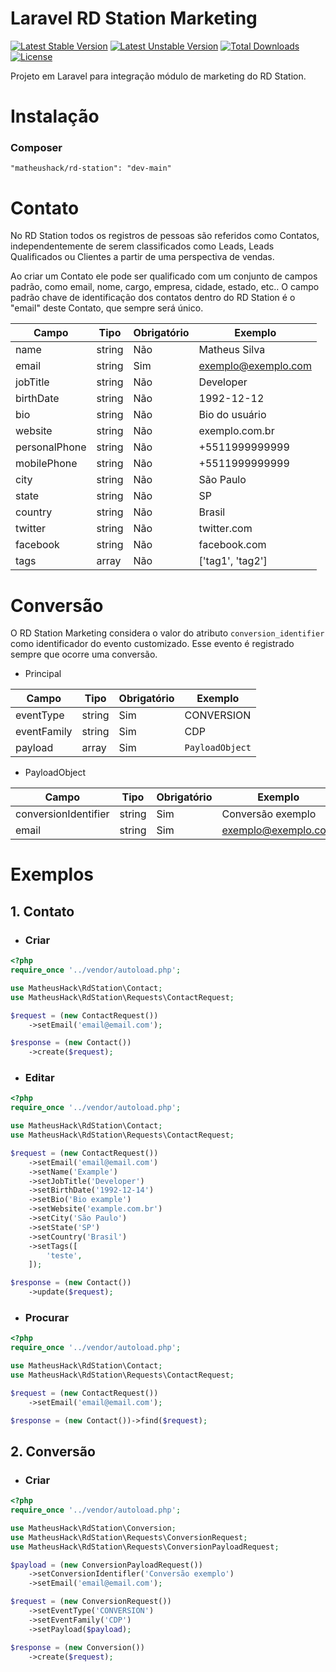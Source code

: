 # Laravel RD Station Marketing
[![Latest Stable Version](https://poser.pugx.org/matheushack/rd-station/v/stable)](https://packagist.org/packages/matheushack/rd-station)
[![Latest Unstable Version](https://poser.pugx.org/matheushack/rd-station/v/unstable)](https://packagist.org/packages/matheushack/rd-station)
[![Total Downloads](https://poser.pugx.org/matheushack/rd-station/downloads)](https://packagist.org/packages/matheushack/rd-station)
[![License](https://poser.pugx.org/matheushack/rd-station/license)](https://packagist.org/packages/matheushack/rd-station)

Projeto em Laravel para integração módulo de marketing do RD Station.

# Instalação
### Composer
```
"matheushack/rd-station": "dev-main"
```

# Contato
No RD Station todos os registros de pessoas são referidos como Contatos, independentemente de serem classificados como Leads, Leads Qualificados ou Clientes a partir de uma perspectiva de vendas.

Ao criar um Contato ele pode ser qualificado com um conjunto de campos padrão, como email, nome, cargo, empresa, cidade, estado, etc.. O campo padrão chave de identificação dos contatos dentro do RD Station é o "email" deste Contato, que sempre será único.

| Campo         | Tipo   | Obrigatório | Exemplo             |
|---------------|--------|-------------|---------------------|
| name          | string | Não         | Matheus Silva       |
| email         | string | Sim         | exemplo@exemplo.com |
| jobTitle      | string | Não         | Developer           |
| birthDate     | string | Não         | 1992-12-12          |
| bio           | string | Não         | Bio do usuário      |
| website       | string | Não         | exemplo.com.br      |
| personalPhone | string | Não         | +5511999999999      |
| mobilePhone   | string | Não         | +5511999999999      |
| city          | string | Não         | São Paulo           |
| state         | string | Não         | SP                  |
| country       | string | Não         | Brasil              |
| twitter       | string | Não         | twitter.com         |
| facebook      | string | Não         | facebook.com        |
| tags          | array  | Não         | ['tag1', 'tag2']    |

# Conversão
O RD Station Marketing considera o valor do atributo `conversion_identifier` como identificador do evento customizado. Esse evento é registrado sempre que ocorre uma conversão.

* Principal

| Campo       | Tipo   | Obrigatório | Exemplo         |
|-------------|--------|-------------|-----------------|
| eventType   | string | Sim         | CONVERSION      |
| eventFamily | string | Sim         | CDP             |
| payload     | array  | Sim         | `PayloadObject` |


* PayloadObject

| Campo                | Tipo   | Obrigatório | Exemplo             |
|----------------------|--------|-------------|---------------------|
| conversionIdentifier | string | Sim         | Conversão exemplo   |
| email                | string | Sim         | exemplo@exemplo.com |

# Exemplos
## 1. Contato
   - ### Criar
```php
<?php
require_once '../vendor/autoload.php';

use MatheusHack\RdStation\Contact;
use MatheusHack\RdStation\Requests\ContactRequest;

$request = (new ContactRequest())
    ->setEmail('email@email.com');

$response = (new Contact())
    ->create($request);
```
   - ### Editar
```php
<?php
require_once '../vendor/autoload.php';

use MatheusHack\RdStation\Contact;
use MatheusHack\RdStation\Requests\ContactRequest;

$request = (new ContactRequest())
    ->setEmail('email@email.com')
    ->setName('Example')
    ->setJobTitle('Developer')
    ->setBirthDate('1992-12-14')
    ->setBio('Bio example')
    ->setWebsite('example.com.br')
    ->setCity('São Paulo')
    ->setState('SP')
    ->setCountry('Brasil')
    ->setTags([
        'teste',
    ]);

$response = (new Contact())
    ->update($request);
```
   - ### Procurar
```php
<?php
require_once '../vendor/autoload.php';

use MatheusHack\RdStation\Contact;
use MatheusHack\RdStation\Requests\ContactRequest;

$request = (new ContactRequest())
    ->setEmail('email@email.com');

$response = (new Contact())->find($request);
```

## 2. Conversão
- ### Criar
```php
<?php
require_once '../vendor/autoload.php';

use MatheusHack\RdStation\Conversion;
use MatheusHack\RdStation\Requests\ConversionRequest;
use MatheusHack\RdStation\Requests\ConversionPayloadRequest;

$payload = (new ConversionPayloadRequest())
    ->setConversionIdentifler('Conversão exemplo')
    ->setEmail('email@email.com');

$request = (new ConversionRequest())
    ->setEventType('CONVERSION')
    ->setEventFamily('CDP')
    ->setPayload($payload);

$response = (new Conversion())
    ->create($request);
```
